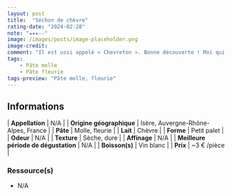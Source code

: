 ```yaml
---
layout: post
title:  "Séchon de chèvre"
rating-date: "2024-02-28"
note: "★★★☆☆"
image: /images/posts/image-placeholder.png
image-credit: 
comment: "Il est ussi appelé « Chevreton ». Bonne découverte ! Moi qui ne suit pas fan des chèvres secs, celui-ci apporte un bon compromis pour ce type de fromage. Son goût est subtil et puissant sans être agressif. Il révèle toute sa saveur râpé dans une salade."
tags:
    - Pâte molle
    - Pâte fleurie
tags-preview: "Pâte molle, fleurie"
---
```


## Informations

| **Appellation** | N/A |
| **Origine géographique** | Isère, Auvergne-Rhône-Alpes, France |
| **Pâte** | Molle, fleurie |
| **Lait** | Chèvre |
| **Forme** | Petit palet |
| **Odeur** | N/A |
| **Texture** | Sèche, dure |
| **Affinage** | N/A |
| **Meilleure période de dégustation** | N/A |
| **Boisson(s)** | Vin blanc |
| **Prix** | ~3 € /pièce |

### Ressource(s)
* N/A